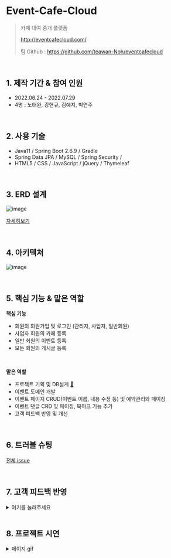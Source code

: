 # Event-Cafe-Cloud
> 카페 대여 중개 플랫폼<p> http://eventcafecloud.com/<p>
팀 Github : https://github.com/teawan-Noh/eventcafecloud

</br>

## 1. 제작 기간 & 참여 인원
- 2022.06.24 - 2022.07.29
- 4명 : 노태완, 강현규, 김예지, 박연주

</br>

## 2. 사용 기술
- Java11 / Spring Boot 2.6.9 / Gradle 
- Spring Data JPA / MySQL / Spring Security / 
- HTML5 / CSS / JavaScript / jQuery / Thymeleaf

</br>

## 3. ERD 설계
![image](https://user-images.githubusercontent.com/101540771/181507544-f1b7b3da-571f-4d77-83f5-226248c9f08c.jpg)

[자세히보기](https://www.erdcloud.com/d/Lz8Xb2MtTkP9b3xxD)

</br>

## 4. 아키텍쳐
![image](https://user-images.githubusercontent.com/101540771/184637009-ec771d06-f587-4486-bb5a-7b926aa2718a.png)

</br>

## 5. 핵심 기능 & 맡은 역할 
**핵심 기능**
- 회원의 회원가입 및 로그인 (관리자, 사업자, 일반회원)
- 사업자 회원의 카페 등록
- 일반 회원의 이벤트 등록
- 모든 회원의 게시글 등록 

</br>

**맡은 역할**
- 프로젝트 기획 및 DB설계 [  🔗](https://iridescent-alder-11d.notion.site/35e60926d5f6480496e66ef9456f9cef) 
- 이벤트 도메인 개발
- 이벤트 페이지 CRUD(이벤트 이름, 내용 수정 등) 및 예약관리와 페이징
- 이벤트 댓글 CRD 및 페이징, 북마크 기능 추가
- 고객 피드백 반영 및 개선


</br>

## 6. 트러블 슈팅
[전체 issue](https://github.com/teawan-Noh/eventcafecloud/issues?q=is%3Aissue+is%3Aclosed)

</br>

## 7. 고객 피드백 반영
<details>
<summary>여기를 눌러주세요</summary>
<div markdown="1">       

😎숨겨진 내용😎

</div>
</details>


</br>

## 8. 프로젝트 시연
<details>
<summary>페이지 gif</summary>
<div markdown="1">  
</br>
</br>

| **📋 메인 페이지** | **📋 로그인 페이지** |
|----------|-----------|
|![메인페이지](https://user-images.githubusercontent.com/101540771/181512329-3a2b70c9-d40a-462f-8777-aa8b27b30c92.gif)|![로그인페이지](https://user-images.githubusercontent.com/101540771/181514074-2ee0ca3a-3e37-45ee-9ccf-826a9f3172a1.gif)|

| **📋 프로필 페이지** | **📋 카페 페이지** |
|----------|-----------|
|![프로필페이지](https://user-images.githubusercontent.com/101540771/181514180-0ddaac1f-3cb2-4894-87e4-95e6b9233f6d.gif)|![카페페이지](https://user-images.githubusercontent.com/101540771/181514369-254337b8-24ca-4433-baeb-e304e3cadf05.gif)|

| **📋 어드민 페이지** | **📋 이벤트 페이지** |
|----------|-----------|
|![어드민](https://user-images.githubusercontent.com/101540771/181514270-8c67163f-5f9d-4d80-9e6a-98b8a96bdb8e.gif)|![이벤트](https://user-images.githubusercontent.com/101540771/181514441-43e20c35-e1fe-46b0-a5bb-a9dcf573b35f.gif)|


| **📋 게시판 페이지** | **📋 에러 페이지** |
|----------|-----------|
|![게시판페이지](https://user-images.githubusercontent.com/101540771/181516164-706bcecf-bff6-419a-9f55-012565ed0ada.gif)|![에러페이지](https://user-images.githubusercontent.com/101540771/181516268-784e1231-3dc4-4391-a6ec-4652dcfc7129.gif)|

</br>
</br>

</div>
</details>
</br>
</br>












